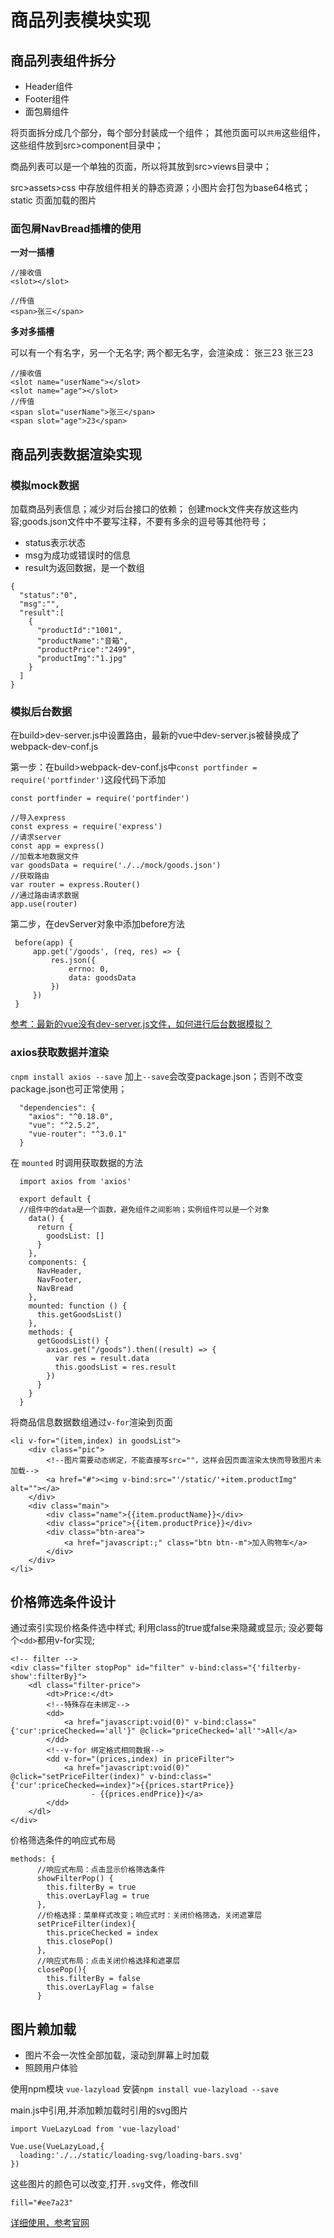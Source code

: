 # 商品列表模块实现

## 商品列表组件拆分

- Header组件
- Footer组件
- 面包屑组件

将页面拆分成几个部分，每个部分封装成一个组件；
其他页面可以`共用`这些组件，这些组件放到src>component目录中；

商品列表可以是一个单独的页面，所以将其放到src>views目录中；

src>assets>css 中存放组件相关的静态资源；小图片会打包为base64格式；
static 页面加载的图片


### 面包屑NavBread插槽的使用

**一对一插槽**

```
//接收值
<slot></slot>

//传值
<span>张三</span>

```

**多对多插槽**

可以有一个有名字，另一个无名字;
两个都无名字，会渲染成： 张三23 张三23

```
//接收值
<slot name="userName"></slot>
<slot name="age"></slot>
//传值
<span slot="userName">张三</span>
<span slot="age">23</span>
```

## 商品列表数据渲染实现

### 模拟mock数据

加载商品列表信息；减少对后台接口的依赖；
创建mock文件夹存放这些内容;goods.json文件中不要写注释，不要有多余的逗号等其他符号；

- status表示状态
- msg为成功或错误时的信息
- result为返回数据，是一个数组

```
{
  "status":"0",
  "msg":"",
  "result":[
    {
      "productId":"1001",
      "productName":"音箱",
      "productPrice":"2499",
      "productImg":"1.jpg"
    }
  ]
}
```

### 模拟后台数据

在build>dev-server.js中设置路由，最新的vue中dev-server.js被替换成了webpack-dev-conf.js

第一步：在build>webpack-dev-conf.js中`const portfinder = require('portfinder')`这段代码下添加

```
const portfinder = require('portfinder')

//导入express
const express = require('express')
//请求server
const app = express()
//加载本地数据文件
var goodsData = require('./../mock/goods.json')
//获取路由
var router = express.Router()
//通过路由请求数据
app.use(router)
```

第二步，在devServer对象中添加before方法

```
 before(app) {
     app.get('/goods', (req, res) => {
         res.json({
             errno: 0,
             data: goodsData
         })
     })
 }
```

[参考：最新的vue没有dev-server.js文件，如何进行后台数据模拟？](https://blog.csdn.net/qq_34645412/article/details/78833860)


### axios获取数据并渲染

`cnpm install axios --save` 加上`--save`会改变package.json；否则不改变package.json也可正常使用；

```
  "dependencies": {
    "axios": "^0.18.0",
    "vue": "^2.5.2",
    "vue-router": "^3.0.1"
  }
```

在 `mounted` 时调用获取数据的方法

```
  import axios from 'axios'

  export default {
  //组件中的data是一个函数，避免组件之间影响；实例组件可以是一个对象
    data() {
      return {
        goodsList: []
      }
    },
    components: {
      NavHeader,
      NavFooter,
      NavBread
    },
    mounted: function () {
      this.getGoodsList()
    },
    methods: {
      getGoodsList() {
        axios.get("/goods").then((result) => {
          var res = result.data
          this.goodsList = res.result
        })
      }
    }
  }
```

将商品信息数据数组通过`v-for`渲染到页面

```
<li v-for="(item,index) in goodsList">
    <div class="pic">
        <!--图片需要动态绑定，不能直接写src=""，这样会因页面渲染太快而导致图片未加载-->
        <a href="#"><img v-bind:src="'/static/'+item.productImg" alt=""></a>
    </div>
    <div class="main">
        <div class="name">{{item.productName}}</div>
        <div class="price">{{item.productPrice}}</div>
        <div class="btn-area">
            <a href="javascript:;" class="btn btn--m">加入购物车</a>
        </div>
    </div>
</li>
```


## 价格筛选条件设计

通过索引实现价格条件选中样式;
利用class的true或false来隐藏或显示;
没必要每个`<dd>`都用v-for实现;

```
<!-- filter -->
<div class="filter stopPop" id="filter" v-bind:class="{'filterby-show':filterBy}">
    <dl class="filter-price">
        <dt>Price:</dt>
        <!--特殊存在未绑定-->
        <dd>
            <a href="javascript:void(0)" v-bind:class="{'cur':priceChecked=='all'}" @click="priceChecked='all'">All</a>
        </dd>
        <!--v-for 绑定格式相同数据-->
        <dd v-for="(prices,index) in priceFilter">
            <a href="javascript:void(0)" @click="setPriceFilter(index)" v-bind:class="{'cur':priceChecked==index}">{{prices.startPrice}}
                  - {{prices.endPrice}}</a>
        </dd>
    </dl>
</div>
```

价格筛选条件的响应式布局

```
methods: {
      //响应式布局：点击显示价格筛选条件
      showFilterPop() {
        this.filterBy = true
        this.overLayFlag = true
      },
      //价格选择：菜单样式改变；响应式时：关闭价格筛选，关闭遮罩层
      setPriceFilter(index){
        this.priceChecked = index
        this.closePop()
      },
      //响应式布局：点击关闭价格选择和遮罩层
      closePop(){
        this.filterBy = false
        this.overLayFlag = false
      }
```

## 图片赖加载

- 图片不会一次性全部加载，滚动到屏幕上时加载
- 照顾用户体验

使用npm模块  `vue-lazyload`
安装`npm install vue-lazyload --save`

main.js中引用,并添加赖加载时引用的svg图片

```
import VueLazyLoad from 'vue-lazyload'

Vue.use(VueLazyLoad,{
  loading:'./../static/loading-svg/loading-bars.svg'
})
```

这些图片的颜色可以改变,打开`.svg`文件，修改fill

```
fill="#ee7a23"
```

[详细使用，参考官网](https://www.npmjs.com/package/vue-lazyload)
